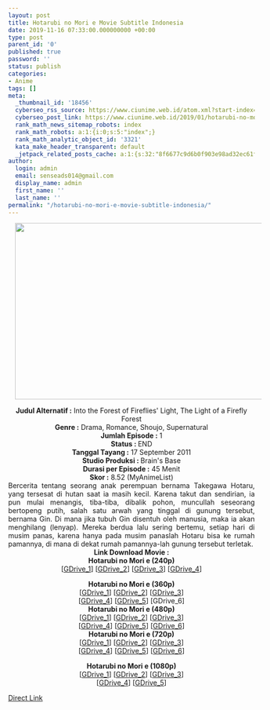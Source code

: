 ```yaml
---
layout: post
title: Hotarubi no Mori e Movie Subtitle Indonesia
date: 2019-11-16 07:33:00.000000000 +00:00
type: post
parent_id: '0'
published: true
password: ''
status: publish
categories:
- Anime
tags: []
meta:
  _thumbnail_id: '18456'
  cyberseo_rss_source: https://www.ciunime.web.id/atom.xml?start-index=1801&max-results=150
  cyberseo_post_link: https://www.ciunime.web.id/2019/01/hotarubi-no-mori-e-movie-subtitle.html
  rank_math_news_sitemap_robots: index
  rank_math_robots: a:1:{i:0;s:5:"index";}
  rank_math_analytic_object_id: '3321'
  kata_make_header_transparent: default
  _jetpack_related_posts_cache: a:1:{s:32:"8f6677c9d6b0f903e98ad32ec61f8deb";a:2:{s:7:"expires";i:1653207008;s:7:"payload";a:0:{}}}
author:
  login: admin
  email: senseads014@gmail.com
  display_name: admin
  first_name: ''
  last_name: ''
permalink: "/hotarubi-no-mori-e-movie-subtitle-indonesia/"
---
```

<div class="separator" style="clear: both; text-align: center;"><a href="https://3.bp.blogspot.com/-gM0w_StFeo0/XEq_BfuyocI/AAAAAAAAIaA/AIBoCUEty2Ehip0zIoXMs3KeTWaxXfi7QCLcBGAs/s1600/Hotarubi%2Bno%2BMori%2Be.jpg" imageanchor="1" style="margin-left: 1em; margin-right: 1em;"><img border="0" data-original-height="720" data-original-width="1280" height="360" src="{{ site.baseurl }}/assets/2019/11/Hotarubi%2Bno%2BMori%2Be.jpg" width="640" /></a></div>
<p>
<div style="text-align: center;"><b>Judul</b><b><b> Alternatif</b> :</b> Into the Forest of Fireflies' Light, The Light of a Firefly Forest</div>
<div style="text-align: center;"><b><b>Genre :</b></b> Drama, Romance, Shoujo, Supernatural</div>
<div style="text-align: center;"><b>Jumlah Episode :</b> 1<br /><b>Status :&nbsp;</b>END<br /><b>Tanggal Tayang :</b> 17 September 2011<br /><b>Studio Produksi : </b>Brain's Base<br /><b>Durasi per Episode :</b> 45 Menit</div>
<div style="text-align: center;"><b>Skor :</b> 8.52 (MyAnimeList)</div>
<div style="text-align: center;"></div>
<div style="text-align: justify;">Bercerita tentang seorang anak perempuan bernama Takegawa Hotaru, yang tersesat di hutan saat ia masih kecil. Karena takut dan sendirian, ia pun mulai menangis, tiba-tiba, dibalik pohon, muncullah seseorang bertopeng putih, salah satu arwah yang tinggal di gunung tersebut, bernama Gin. Di mana jika tubuh Gin disentuh oleh manusia, maka ia akan menghilang (lenyap). Mereka berdua lalu sering bertemu, setiap hari di musim panas, karena hanya pada musim panaslah Hotaru bisa ke rumah pamannya, di mana di dekat rumah pamannya-lah gunung tersebut terletak.</div>
<div style="text-align: justify;"></div>
<div style="text-align: justify;"></div>
<div style="text-align: center;"><b>Link Download Movie :</b></div>
<div style="text-align: center;">
<div style="text-align: center;"><b>Hotarubi no Mori e (240p)</b></div>
<div style="text-align: center;">[<a href="https://drive.google.com/uc?id=1_1uIXcsfdp1zQEPdcuNJaRXp9DZMENoq" target="_blank" rel="noopener">GDrive_1</a>] [<a href="https://drive.google.com/uc?id=1TS62xLDr49daHVmx_Ge2KhZMaTe_1X2I" target="_blank" rel="noopener">GDrive_2</a>] [<a href="https://drive.google.com/uc?id=1uz2-r48QA9obxQCzpx9C6G8BElq20snm" target="_blank" rel="noopener">GDrive_3</a>] [<a href="https://drive.google.com/uc?export=download&amp;id=1s6IKfnjPmk89ZXDBqlAVV23Wklr7FBtP" target="_blank" rel="noopener">GDrive_4</a>]</p>
</div>
</div>
<div style="text-align: center;"><b>Hotarubi no Mori e (360p)</b></div>
<div style="text-align: center;">[<a href="https://drive.google.com/uc?id=1M7vVwOg_P4pCWU-H-_lc7KUYDHPuXg1D" target="_blank" rel="noopener">GDrive_1</a>] [<a href="http://drive.google.com/uc?id=1fldS5QcdEcNtbGePEg3_GJ2HBucLb9jz" target="_blank" rel="noopener">GDrive_2</a>] [<a href="https://drive.google.com/uc?id=1ST--OxC9G2sWpqEQji94RZzM1_pZRpWJ" target="_blank" rel="noopener">GDrive_3</a>]<br />[<a href="https://drive.google.com/uc?id=1R6X8TI3WKoPDYi4gRxBJq5zDICc82do0" target="_blank" rel="noopener">GDrive_4</a>] [<a href="https://drive.google.com/uc?export=download&amp;id=1-QxKabDe-V-766m0ejWsGOjh_faIoSF6" target="_blank" rel="noopener">GDrive_5</a>] [GDrive_6]</div>
<div style="text-align: center;"></div>
<div style="text-align: center;"><b>Hotarubi no Mori e (480p)</b><br />[<a href="https://drive.google.com/uc?id=1S8QW8P6JQtiAMhgvilIRgnPj6aNvB_5N" target="_blank" rel="noopener">GDrive_1</a>] [<a href="https://drive.google.com/uc?id=1yLabLfok4YWHfW8ulb9Viy7n8PIv6MaK" target="_blank" rel="noopener">GDrive_2</a>] [<a href="https://drive.google.com/uc?id=11Exm4_YUIHDWEXKlw94803He3XmMpqwR" target="_blank" rel="noopener">GDrive_3</a>]<br />[<a href="https://drive.google.com/uc?id=1OBgidJ5tPs8VBOdq9hqVxKOI3T6RXsWV" target="_blank" rel="noopener">GDrive_4</a>] [<a href="https://drive.google.com/uc?id=16g8x8vTpq5YevHDDdBlG6NXhhzL7nSDW" target="_blank" rel="noopener">GDrive_5</a>] [<a href="https://drive.google.com/uc?export=download&amp;id=0B9AWVfwJcJSFR0hhM05kc3QtOVU" target="_blank" rel="noopener">GDrive_6</a>]</div>
<div style="text-align: center;"><b>Hotarubi no Mori e (720p)</b><br />[<a href="https://drive.google.com/uc?id=1iPoHMTYsozIO8K0YYzXicwjC14zDC7ld" target="_blank" rel="noopener">GDrive_1</a>] [<a href="https://drive.google.com/uc?id=172zXHNKrfPmiQ6SMet22p6NIzWifr4po" target="_blank" rel="noopener">GDrive_2</a>] [<a href="https://drive.google.com/uc?id=1ddomtOJrie2njtup8zE6K-wOjvm0KsmV" target="_blank" rel="noopener">GDrive_3</a>]<br />[<a href="https://drive.google.com/uc?id=1mH1eQnkUVQ_gAw6L_x3shg8fPkAZQyIz" target="_blank" rel="noopener">GDrive_4</a>] [<a href="https://drive.google.com/uc?id=1HVuM9SjM37dfc3S0ZPHm8dGp-tS3hNf4" target="_blank" rel="noopener">GDrive_5</a>] [<a href="https://drive.google.com/uc?export=download&amp;id=0B9AWVfwJcJSFb1c5Y1g0Tnk3bXc" target="_blank" rel="noopener">GDrive_6</a>]</p>
<p><b>Hotarubi no Mori e (1080p)</b><br />[<a href="https://drive.google.com/uc?id=1ylKBhxWQIpN_tDq1ei63QBPlEeqGCcKz" target="_blank" rel="noopener">GDrive_1</a>] [<a href="https://drive.google.com/uc?id=1OpLgeYyiNUdZqJqQWHzVG3ky09Vlc-nB" target="_blank" rel="noopener">GDrive_2</a>] [<a href="https://drive.google.com/uc?id=16dKJNul-9iwyn7hCLL_pguTVq5DGBqhf" target="_blank" rel="noopener">GDrive_3</a>]<br />[<a href="https://drive.google.com/uc?id=1x-xZQVWcyPL0-e-l3R0zLwq1w4KByRYa" target="_blank" rel="noopener">GDrive_4</a>] [<a href="https://drive.google.com/uc?id=14gxnfY9ULil_LD68B-kFTcV08ry4XQBF" target="_blank" rel="noopener">GDrive_5</a>]</div>
<link rel="stylesheet" href="https://cdnjs.cloudflare.com/ajax/libs/font-awesome/4.7.0/css/font-awesome.min.css" />
<div class="divbtn"> <a href="https://handymansurrender.com/fihup8buzv?key=94550f7ce39444073321dde3b8782f97" class="btn"><i class="fa fa-download"></i> Direct Link</a> </div>
